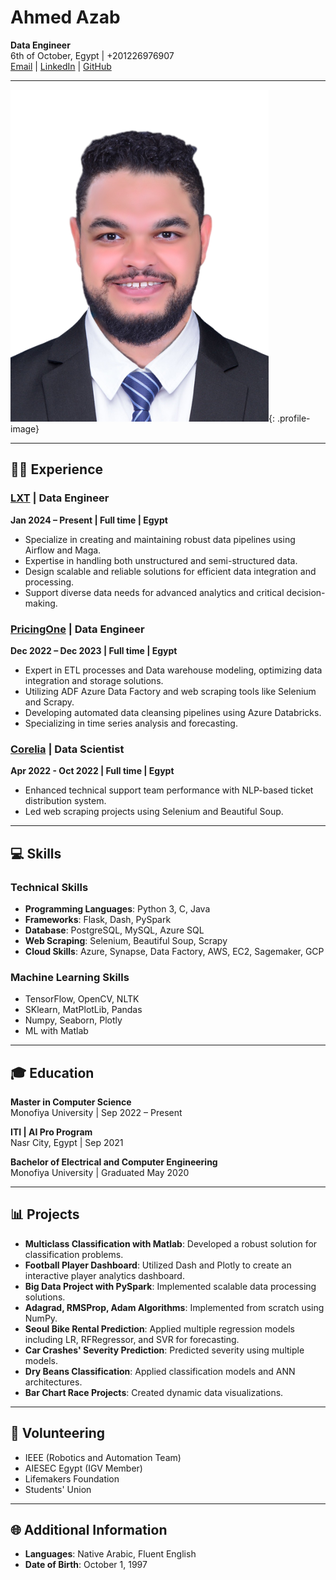 # Ahmed Azab  
**Data Engineer**  
6th of October, Egypt | +201226976907  
[Email](mailto:ahmedazab1235@yahoo.com) | [LinkedIn](https://www.linkedin.com/in/ahmedessam1235) | [GitHub](https://github.com/ahmedazab1235)

---

![Profile Image](./DSC_4479%20copy.png){: .profile-image}

---

## 👨‍💻 Experience

### [LXT](https://www.lxt.ai/) | Data Engineer  
**Jan 2024 – Present | Full time | Egypt**  
- Specialize in creating and maintaining robust data pipelines using Airflow and Maga.
- Expertise in handling both unstructured and semi-structured data.
- Design scalable and reliable solutions for efficient data integration and processing.
- Support diverse data needs for advanced analytics and critical decision-making.

### [PricingOne](https://www.pricing.one/) | Data Engineer  
**Dec 2022 – Dec 2023 | Full time | Egypt**  
- Expert in ETL processes and Data warehouse modeling, optimizing data integration and storage solutions.
- Utilizing ADF Azure Data Factory and web scraping tools like Selenium and Scrapy.
- Developing automated data cleansing pipelines using Azure Databricks.
- Specializing in time series analysis and forecasting.

### [Corelia](https://www.corelia.ai/) | Data Scientist  
**Apr 2022 - Oct 2022 | Full time | Egypt**  
- Enhanced technical support team performance with NLP-based ticket distribution system.
- Led web scraping projects using Selenium and Beautiful Soup.

---

## 💻 Skills

### Technical Skills
- **Programming Languages**: Python 3, C, Java  
- **Frameworks**: Flask, Dash, PySpark  
- **Database**: PostgreSQL, MySQL, Azure SQL  
- **Web Scraping**: Selenium, Beautiful Soup, Scrapy  
- **Cloud Skills**: Azure, Synapse, Data Factory, AWS, EC2, Sagemaker, GCP  

### Machine Learning Skills
- TensorFlow, OpenCV, NLTK  
- SKlearn, MatPlotLib, Pandas  
- Numpy, Seaborn, Plotly  
- ML with Matlab  

---

## 🎓 Education

**Master in Computer Science**  
Monofiya University | Sep 2022 – Present

**ITI | AI Pro Program**  
Nasr City, Egypt | Sep 2021

**Bachelor of Electrical and Computer Engineering**  
Monofiya University | Graduated May 2020

---

## 📊 Projects

- **Multiclass Classification with Matlab**: Developed a robust solution for classification problems.
- **Football Player Dashboard**: Utilized Dash and Plotly to create an interactive player analytics dashboard.
- **Big Data Project with PySpark**: Implemented scalable data processing solutions.
- **Adagrad, RMSProp, Adam Algorithms**: Implemented from scratch using NumPy.
- **Seoul Bike Rental Prediction**: Applied multiple regression models including LR, RFRegressor, and SVR for forecasting.
- **Car Crashes' Severity Prediction**: Predicted severity using multiple models.
- **Dry Beans Classification**: Applied classification models and ANN architectures.
- **Bar Chart Race Projects**: Created dynamic data visualizations.

---

## 🌟 Volunteering
- IEEE (Robotics and Automation Team)
- AIESEC Egypt (IGV Member)
- Lifemakers Foundation
- Students' Union

---

## 🌐 Additional Information

- **Languages**: Native Arabic, Fluent English  
- **Date of Birth**: October 1, 1997
